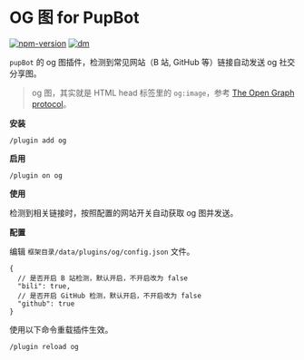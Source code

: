 # OG 图 for PupBot

[![npm-version](https://img.shields.io/npm/v/pupbot-plugin-og?color=527dec&label=pupbot-plugin-og&style=flat-square)](https://npm.im/pupbot-plugin-og)
[![dm](https://shields.io/npm/dm/pupbot-plugin-og?style=flat-square)](https://npm.im/pupbot-plugin-og)

`pupBot` 的 og 图插件，检测到常见网站（B 站, GitHub 等）链接自动发送 og 社交分享图。

> og 图，其实就是 HTML head 标签里的 `og:image`，参考 [The Open Graph protocol](https://ogp.me/)。

**安装**

```shell
/plugin add og
```

**启用**

```shell
/plugin on og
```

**使用**

检测到相关链接时，按照配置的网站开关自动获取 og 图并发送。

**配置**

编辑 `框架目录/data/plugins/og/config.json` 文件。

```jsonc
{
  // 是否开启 B 站检测，默认开启，不开启改为 false
  "bili": true,
  // 是否开启 GitHub 检测，默认开启，不开启改为 false
  "github": true
}
```

使用以下命令重载插件生效。

```shell
/plugin reload og
```
